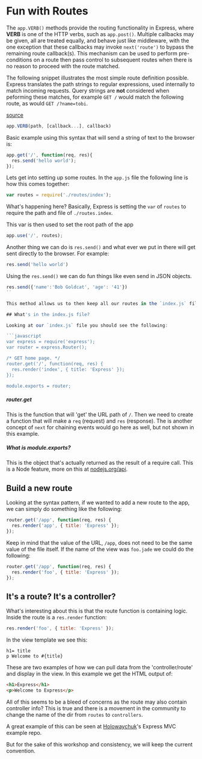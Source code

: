 # Fun with Routes

The `app.VERB()` methods provide the routing functionality in Express, where **VERB** is one of the HTTP verbs, such as `app.post()`. Multiple callbacks may be given, all are treated equally, and behave just like middleware, with the one exception that these callbacks may invoke `next('route')` to bypass the remaining route callback(s). This mechanism can be used to perform pre-conditions on a route then pass control to subsequent routes when there is no reason to proceed with the route matched.

The following snippet illustrates the most simple route definition possible. Express translates the path strings to regular expressions, used internally to match incoming requests. Query strings are **not** considered when peforming these matches, for example `GET /` would match the following route, as would `GET /?name=tobi`.

[source](http://expressjs.com/4x/api.html#app.VERB)


```javascript
app.VERB(path, [callback...], callback)
```

Basic example using this syntax that will send a string of text to the browser is:

```javascript
app.get('/', function(req, res){
  res.send('hello world');
});
```

Lets get into setting up some routes. In the `app.js` file the following line is how this comes together:

```javascript
var routes = require('./routes/index');
```

What's happening here? Basically, Express is setting the `var` of `routes` to require the path and file of `./routes.index`.

This var is then used to set the root path of the app

```javascript
app.use('/', routes);
```

Another thing we can do is `res.send()` and what ever we put in there will get sent directly to the browser. For example:

```javascript
res.send('hello world')
```

Using the `res.send()` we can do fun things like even send in JSON objects.

```javascript
res.send({'name':'Bob Goldcat', 'age': '41'})
``

This method allows us to then keep all our routes in the `index.js` file if needed. There are better ways to address a more complicated routing solution, but for the scope of this workshop, this is great.

## What's in the index.js file?

Looking at our `index.js` file you should see the following:

```javascript
var express = require('express');
var router = express.Router();

/* GET home page. */
router.get('/', function(req, res) {
  res.render('index', { title: 'Express' });
});

module.exports = router;
```

##### router.get

This is the function that will 'get' the URL path of `/`. Then we need to create a function that will make a `req` (request) and `res` (response). The is another concept of `next` for chaining events would go here as well, but not shown in this example.

##### What is module.exports?

This is the object that's actually returned as the result of a require call. This is a Node feature, more on this at [nodejs.org/api](http://nodejs.org/api/modules.html#modules_module_exports).

## Build a new route

Looking at the syntax pattern, if we wanted to add a new route to the app, we can simply do something like the following:

```javascript
router.get('/app', function(req, res) {
  res.render('app', { title: 'Express' });
});
```

Keep in mind that the value of the URL, `/app`, does not need to be the same value of the file itself. If the name of the view was `foo.jade` we could do the following:

```javascript
router.get('/app', function(req, res) {
  res.render('foo', { title: 'Express' });
});
```

## It's a route? It's a controller?

What's interesting about this is that the route function is containing logic. Inside the route is a `res.render` function:

```javascript
res.render('foo', { title: 'Express' });
```

In the view template we see this:

```jade
h1= title
p Welcome to #{title}
```

These are two examples of how we can pull data from the 'controller/route' and display in the view. In this example we get the HTML output of:

```html
<h1>Express</h1>
<p>Welcome to Express</p>
```

All of this seems to be a bleed of concerns as the route may also contain controller info? This is true and there is a movement in the community to change the name of the dir from `routes` to `controllers`.

A great example of this can be seen at [Holowaychuk](https://github.com/visionmedia/express/tree/master/examples/mvc)'s Express MVC example repo.

But for the sake of this workshop and consistency, we will keep the current convention.
